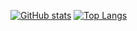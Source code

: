 [![GitHub stats](https://github-readme-stats-git-master-pham-binh-ans-projects.vercel.app/api?username=brianhuster)](https://github.com/anuraghazra/github-readme-stats)
[![Top Langs](https://github-readme-stats-git-master-pham-binh-ans-projects.vercel.app/api/top-langs/?username=brianhuster&hide_progress=true)](https://github.com/anuraghazra/github-readme-stats)
